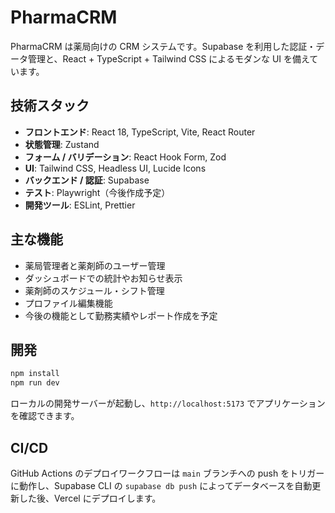 # PharmaCRM

PharmaCRM は薬局向けの CRM システムです。Supabase を利用した認証・データ管理と、React + TypeScript + Tailwind CSS によるモダンな UI を備えています。

## 技術スタック
- **フロントエンド**: React 18, TypeScript, Vite, React Router
- **状態管理**: Zustand
- **フォーム / バリデーション**: React Hook Form, Zod
- **UI**: Tailwind CSS, Headless UI, Lucide Icons
- **バックエンド / 認証**: Supabase
- **テスト**: Playwright（今後作成予定）
- **開発ツール**: ESLint, Prettier

## 主な機能
- 薬局管理者と薬剤師のユーザー管理
- ダッシュボードでの統計やお知らせ表示
- 薬剤師のスケジュール・シフト管理
- プロファイル編集機能
- 今後の機能として勤務実績やレポート作成を予定

## 開発
```bash
npm install
npm run dev
```

ローカルの開発サーバーが起動し、`http://localhost:5173` でアプリケーションを確認できます。

## CI/CD
GitHub Actions のデプロイワークフローは `main` ブランチへの push をトリガーに動作し、Supabase CLI の `supabase db push` によってデータベースを自動更新した後、Vercel にデプロイします。
